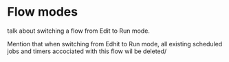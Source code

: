# Flow modes

talk about switching a flow from Edit to Run mode. 


Mention that when switching from Edhit to Run mode, 
all existing scheduled jobs and timers accociated with this flow wil be deleted/ 
 